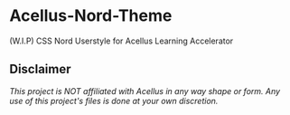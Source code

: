 # Acellus-Nord-Theme
(W.I.P) CSS Nord Userstyle for Acellus Learning Accelerator 

## Disclaimer
*This project is NOT affiliated with Acellus in any way shape or form. Any use of this project's files is done at your own discretion.*
